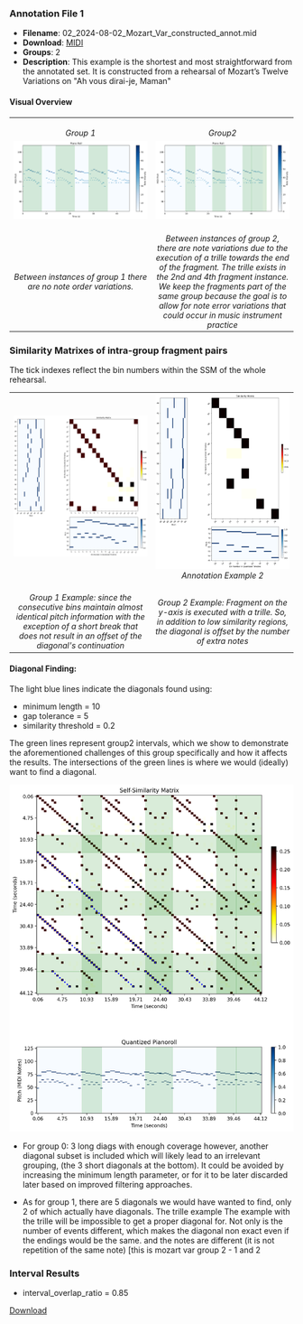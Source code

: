 
### Annotation File 1
- **Filename**: 02_2024-08-02_Mozart_Var_constructed_annot.mid
- **Download**: [MIDI](./annotated_files/02_2024-08-02_Mozart_Var/02_2024-08-02_Mozart_Var_constructed_annot.mid)
- **Groups**: 2
- **Description**:
This example is the shortest and most straightforward from the annotated set. It is constructed from a rehearsal of Mozart’s Twelve
Variations on "Ah vous dirai-je, Maman"

#### Visual Overview

<table>
  <tr>
    <td align="center" width="50%">
      <a href="">
        <img src="" width="250px" alt="">
      </a>
      <br>
      <em>Group 1</em>
    </td>
    <td align="center" width="50%">
      <a href="">
        <img src="" width="250px" alt="">
      </a>
      <br>
      <em>Group2</em>
    </td>
  </tr>
  <tr>
    <td align="center" width="50%">
      <a href="">
        <img src="./figures/mozart_var/mozart_var_group1.png"width="250px" alt="">
      </a>
      <br>
      <em></em>
    </td>
    <td align="center" width="50%">
      <a href="">
        <img src="./figures/mozart_var/mozart_var_group2.png" width="250px" alt="">
      </a>
      <br>
      <em></em>
    </td>
  </tr>
  <tr>
    <td align="center" width="50%">
      <a href="">
        <img src="" width="250px" alt="">
      </a>
      <br>
      <em>Between instances of group 1 there are no note order variations.</em>
    </td>
    <td align="center" width="50%">
      <a href="">
        <img src="" width="250px" alt="">
      </a>
      <br>
      <em>Between instances of group 2, there are note variations due to the execution of a trille towards the end of the fragment. The trille exists in the 2nd and 4th fragment instance.
We keep the fragments part of the same group because the goal is to allow for note error variations that could occur in music instrument practice</em>
    </td>
  
</table>

### Similarity Matrixes of intra-group fragment pairs
The tick indexes reflect the bin numbers within the SSM of the whole rehearsal. 

<table>
  <tr>
    <td align="center" width="50%">
      <a href="./figures/mozart_var/mozart_var_group1_intcomb1.png">
        <img src="./figures/mozart_var/mozart_var_group1_intcomb1.png" width="250px" alt="Annotation Example 1">
      </a>
      <br>
      <em></em>
    </td>
    <td align="center" width="50%">
      <a href="./figures/mozart_var/mozart_var_group2_intcomb0.png">
        <img src="./figures/mozart_var/mozart_var_group2_intcomb0.png" width="250px" alt="Annotation Example 2">
      </a>
      <br>
      <em>Annotation Example 2</em>
    </td>
  </tr>
    <tr>
    <td align="center" width="50%">
      <a href="">
        <img src="" width="250px" alt="">
      </a>
      <br>
      <em> Group 1 Example: since the consecutive bins maintain almost identical pitch information with the exception of a short break that does not result in an offset of the diagonal's continuation </em>
    </td>
    <td align="center" width="50%">
      <a href="">
        <img src="" width="250px" alt="">
      </a>
      <br>
      <em>Group 2 Example: Fragment on the y-axis is executed with a trille. So, in addition to low similarity regions, the diagonal is offset by the number of extra notes </em>
    </td>
  </tr>
</table>

#### Diagonal Finding:

The light blue lines indicate the diagonals found using:
- minimum length = 10
- gap tolerance = 5
- similarity threshold = 0.2

The green lines represent group2 intervals, which we show to demonstrate the aforementioned challenges of this group specifically and how it affects the results. The intersections of the green lines is where we would (ideally) want to find a diagonal.


![preview](./figures/mozart_var/mozart_var_diagonalsearch_group2annot_10_0-2_5.png)


- For group 0:
3 long diags with enough coverage 
however, another diagonal subset is included which will likely lead to an irrelevant grouping, (the 3 short diagonals at the bottom). 
It could be avoided by increasing the minimum length parameter, or for it to be later discarded later based on improved filtering approaches. 

- As for group 1, there are 5 diagonals we would have wanted to find, only 2 of which actually have diagonals. The trille example
The example with the trille will be impossible to get a proper diagonal for. Not only is the number of events different, which makes the diagonal non exact even if the endings would be the same. and the notes are different (it is not repetition of the same note) [this is mozart var group 2 - 1 and 2

### Interval Results

- interval_overlap_ratio = 0.85

[Download](./annotated_files/02_2024-08-02_Mozart_Var/results/10_0-2_5.zip)